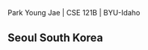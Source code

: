 <!DOCTYPE html>
<html lang="en">
<head>
    <meta charset="UTF-8">
    <meta name="viewport" content="width=device-width, initial-scale=1.0">
    <title>Park Young Jae | CSE 121B | BYU-Idaho </title>
</head>
<body>
    <h> Park Young Jae | CSE 121B | BYU-Idaho </h>
    <h2> Seoul South Korea </h2>
</body>
</html>
